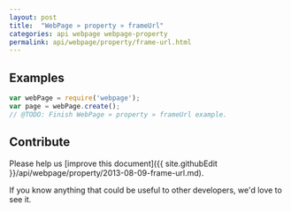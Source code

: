 ```yaml
---
layout: post
title:  "WebPage » property » frameUrl"
categories: api webpage webpage-property
permalink: api/webpage/property/frame-url.html
---
```


## Examples

```javascript
var webPage = require('webpage');
var page = webPage.create();
// @TODO: Finish WebPage » property » frameUrl example.
```

## Contribute

Please help us [improve this document]({{ site.githubEdit }}/api/webpage/property/2013-08-09-frame-url.md).

If you know anything that could be useful to other developers, we'd love to see it.


